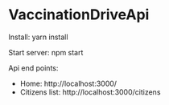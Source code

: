# VaccinationDriveApi

Install: 
yarn install

Start server:
npm start

Api end points:
- Home: http://localhost:3000/
- Citizens list: http://localhost:3000/citizens
